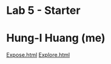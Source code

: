 # Lab 5 - Starter
# Hung-I Huang (me)

[Expose.html]("https://benjaminnhuang.github.io/Lab5_Starter/expose.html")
[Explore.html]("https://benjaminnhuang.github.io/Lab5_Starter/explore.html")
